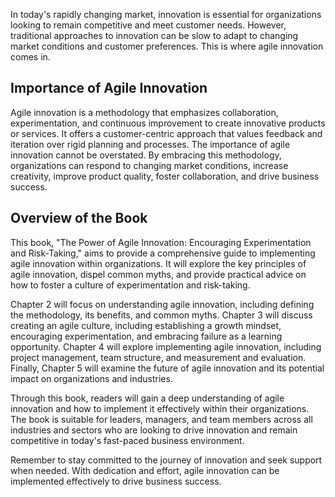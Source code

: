 
In today's rapidly changing market, innovation is essential for organizations looking to remain competitive and meet customer needs. However, traditional approaches to innovation can be slow to adapt to changing market conditions and customer preferences. This is where agile innovation comes in.

Importance of Agile Innovation
------------------------------

Agile innovation is a methodology that emphasizes collaboration, experimentation, and continuous improvement to create innovative products or services. It offers a customer-centric approach that values feedback and iteration over rigid planning and processes. The importance of agile innovation cannot be overstated. By embracing this methodology, organizations can respond to changing market conditions, increase creativity, improve product quality, foster collaboration, and drive business success.

Overview of the Book
--------------------

This book, "The Power of Agile Innovation: Encouraging Experimentation and Risk-Taking," aims to provide a comprehensive guide to implementing agile innovation within organizations. It will explore the key principles of agile innovation, dispel common myths, and provide practical advice on how to foster a culture of experimentation and risk-taking.

Chapter 2 will focus on understanding agile innovation, including defining the methodology, its benefits, and common myths. Chapter 3 will discuss creating an agile culture, including establishing a growth mindset, encouraging experimentation, and embracing failure as a learning opportunity. Chapter 4 will explore implementing agile innovation, including project management, team structure, and measurement and evaluation. Finally, Chapter 5 will examine the future of agile innovation and its potential impact on organizations and industries.

Through this book, readers will gain a deep understanding of agile innovation and how to implement it effectively within their organizations. The book is suitable for leaders, managers, and team members across all industries and sectors who are looking to drive innovation and remain competitive in today's fast-paced business environment.

Remember to stay committed to the journey of innovation and seek support when needed. With dedication and effort, agile innovation can be implemented effectively to drive business success.
